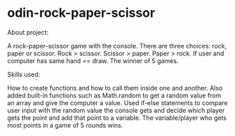 # odin-rock-paper-scissor

About project:

A rock-paper-scissor game with the console.
There are three choices: rock, paper or scissor.
Rock > scissor. Scissor > paper. Paper > rock. If user and computer has same hand == draw.
The winner of 5 games. 

Skills used:

How to create functions and how to call them inside one and another. 
Also added built-in functions such as Math.random to get a random value from an array and give the computer a value. 
Used if-else statements to compare user input with the random value the console gets and decide which player gets the point and add that point to a variable. The variable/player who gets most points in a game of 5 rounds wins. 